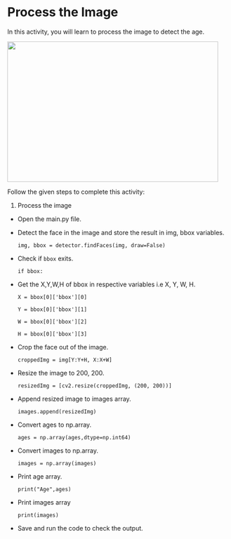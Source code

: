 Process the Image
==================

In this activity, you will learn to process the image to detect the age.

<img src= "https://s3-whjr-curriculum-uploads.whjr.online/1765ed3b-2e9b-4cc5-971c-ef4bd19278fb.gif" width = "480" height = "320">

Follow the given steps to complete this activity:

1. Process the image

* Open the main.py file.

* Detect the face in the image and store the result in img, bbox variables.

    `img, bbox = detector.findFaces(img, draw=False)`
 
* Check if `bbox` exits.

    `if bbox:`

* Get the X,Y,W,H of bbox in respective variables i.e X, Y, W, H.

    `X = bbox[0]['bbox'][0]`

    `Y = bbox[0]['bbox'][1]`

    `W = bbox[0]['bbox'][2]`

    `H = bbox[0]['bbox'][3]`


* Crop the face out of the image.

    `croppedImg = img[Y:Y+H, X:X+W]`

* Resize the image to 200, 200.

    `resizedImg = [cv2.resize(croppedImg, (200, 200))]`
         
* Append resized image to images array.

    `images.append(resizedImg)`

* Convert ages to np.array.

    `ages = np.array(ages,dtype=np.int64)`

* Convert images to np.array.

    `images = np.array(images)`
    
* Print age array.

    `print("Age",ages)`

* Print images array

    `print(images)`

* Save and run the code to check the output.
